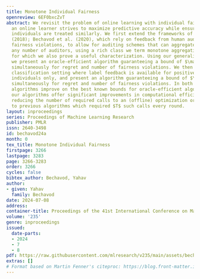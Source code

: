 ```yaml
---
title: Monotone Individual Fairness
openreview: 6EF0bxcZvT
abstract: We revisit the problem of online learning with individual fairness, where
  an online learner strives to maximize predictive accuracy while ensuring that similar
  individuals are treated similarly. We first extend the frameworks of Gillen et al.
  (2018); Bechavod et al. (2020), which rely on feedback from human auditors regarding
  fairness violations, to allow for auditing schemes that can aggregate feedback from
  any number of auditors, using a rich class we term monotone aggregation functions,
  for which we also prove a useful characterization. Using our generalized framework,
  we present an oracle-efficient algorithm guaranteeing a bound of $\mathcal{O}(T^\frac{3}{4})$
  simultaneously for regret and number of fairness violations. We then study an online
  classification setting where label feedback is available for positively-predicted
  individuals only, and present an algorithm guaranteeing a bound of $\mathcal{O}(T^\frac{5}{6})$
  simultaneously for regret and number of fairness violations. In both settings, our
  algorithms improve on the best known bounds for oracle-efficient algorithms. Furthermore,
  our algorithms offer significant improvements in computational efficiency, greatly
  reducing the number of required calls to an (offline) optimization oracle, as opposed
  to previous algorithms which required $T$ such calls every round.
layout: inproceedings
series: Proceedings of Machine Learning Research
publisher: PMLR
issn: 2640-3498
id: bechavod24a
month: 0
tex_title: Monotone Individual Fairness
firstpage: 3266
lastpage: 3283
page: 3266-3283
order: 3266
cycles: false
bibtex_author: Bechavod, Yahav
author:
- given: Yahav
  family: Bechavod
date: 2024-07-08
address:
container-title: Proceedings of the 41st International Conference on Machine Learning
volume: '235'
genre: inproceedings
issued:
  date-parts:
  - 2024
  - 7
  - 8
pdf: https://raw.githubusercontent.com/mlresearch/v235/main/assets/bechavod24a/bechavod24a.pdf
extras: []
# Format based on Martin Fenner's citeproc: https://blog.front-matter.io/posts/citeproc-yaml-for-bibliographies/
---
```

